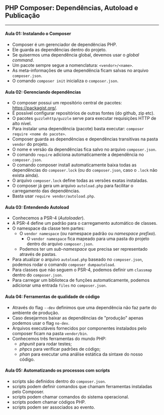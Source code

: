 ## PHP Composer: Dependências, Autoload e Publicação
---

#### Aula 01: Instalando o Composer
- Composer é um gerenciador de dependências PHP.
- Ele guarda as dependências dentro do projeto.
- Se quisermos uma dependência global, devemos usar o _global command_.
- Um pacote sempre segue a nomenclatura: `<vendor>/<name>`.
- As meta-informações de uma dependência ficam salvas no arquivo `composer.json`.
- O comando `composer init` inicializa o `composer.json`.

#### Aula 02: Gerenciando dependências
- O composer possui um repositório central de pacotes: https://packagist.org/.
- É possível configurar repositórios de outras fontes (do github, zip etc).
- O pacotes `guzzlehttp/guzzle` serve para executar requisições HTTP de alto nível.
- Para instalar uma dependência (pacote) basta executar: `composer require <nome do pacote>`.
- Composer guarda as dependências e dependências transitivas na pasta `vendor` do projeto.
- O nome e versão da dependências fica salvo no arquivo `composer.json`.
- O comando `require` adiciona automaticamente a dependência no `composer.json`.
- O comando composer install automaticamente baixa todas as dependências do `composer.lock` (ou do `composer.json`, caso o `.lock` não exista ainda).
- O arquivo `composer.lock` define todas as versões exatas instaladas.
- O composer já gera um arquivo `autoload.php` para facilitar o carregamento das dependências.
- Basta usar `require vendor/autoload.php`.

#### Aula 03: Entendendo Autoload
- Conhecemos a PSR-4 (_Autoloader_).
- A PSR-4 define um padrão para o carregamento automático de classes.
- O namespace da classe tem partes:
  - O `vendor namespace` (ou namespace padrão ou _namespace prefixo_).
    - O `vendor namespace` fica mapeado para uma pasta do projeto dentro do arquivo `composer.json`.
  - Podemos ter um _sub-namespace_ que precisa ser representado através de pastas.
- Para atualizar o arquivo `autoload.php` baseado no `composer.json`, podemos rodar o comando `composer dumpautoload`.
- Para classes que não seguem o PSR-4, podemos definir um `classmap` dentro do `composer.json`.
- Para carregar um biblioteca de funções automaticamente, podemos adicionar uma entrada `files` no `composer.json`.

#### Aula 04: Ferramentas de qualidade de código
- Através do flag `--dev` definimos que uma dependência não faz parte do ambiente de produção.
- Caso desejarmos baixar as dependências de "produção" apenas podemos usar o flag `no-dev`.
- Arquivos executáveis fornecidos por componentes instalados pelo composer ficam na pasta `vendor/bin`.
- Conhecemos três ferramentas do mundo PHP:
  - _phpunit_ para rodar testes;
  - _phpcs_ para verificar padrões de código;
  - _phan_ para executar uma análise estática da sintaxe do nosso código.

#### Aula 05: Automatizando os processos com scripts
- scripts são definidos dentro do `composer.json`.
- scripts podem definir comandos que chamam ferramentas instaladas pelo Composer.
- scripts podem chamar comandos do sistema operacional.
- scripts podem chamar códigos PHP.
- scripts podem ser associados ao evento.
